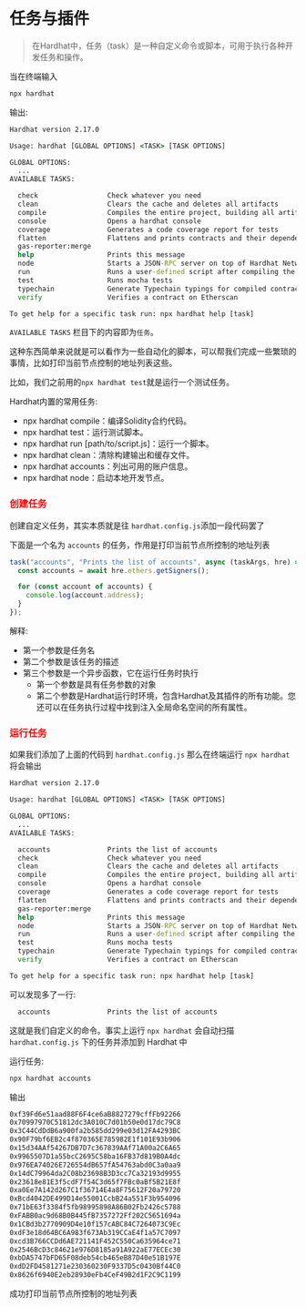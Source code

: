 # 任务与插件

> 在Hardhat中，任务（task）是一种自定义命令或脚本，可用于执行各种开发任务和操作。


当在终端输入
```cmd
npx hardhat
```
输出:
```cmd
Hardhat version 2.17.0

Usage: hardhat [GLOBAL OPTIONS] <TASK> [TASK OPTIONS]

GLOBAL OPTIONS:
  ...
AVAILABLE TASKS:

  check                 Check whatever you need
  clean                 Clears the cache and deletes all artifacts
  compile               Compiles the entire project, building all artifacts
  console               Opens a hardhat console
  coverage              Generates a code coverage report for tests
  flatten               Flattens and prints contracts and their dependencies. If no file is passed, all the contracts in the project will be flattened.
  gas-reporter:merge
  help                  Prints this message
  node                  Starts a JSON-RPC server on top of Hardhat Network
  run                   Runs a user-defined script after compiling the project
  test                  Runs mocha tests
  typechain             Generate Typechain typings for compiled contracts
  verify                Verifies a contract on Etherscan

To get help for a specific task run: npx hardhat help [task]
```

`AVAILABLE TASKS` 栏目下的内容即为`任务`。

这种东西简单来说就是可以看作为一些自动化的脚本，可以帮我们完成一些繁琐的事情，比如打印当前节点控制的地址列表这些。

比如，我们之前用的`npx hardhat test`就是运行一个测试任务。

Hardhat内置的常用任务:
- npx hardhat compile：编译Solidity合约代码。
- npx hardhat test：运行测试脚本。
- npx hardhat run [path/to/script.js]：运行一个脚本。
- npx hardhat clean：清除构建输出和缓存文件。
- npx hardhat accounts：列出可用的账户信息。
- npx hardhat node：启动本地开发节点。


### <span style="color: red">创建任务</span>
创建自定义任务，其实本质就是往 `hardhat.config.js`添加一段代码罢了

下面是一个名为 `accounts` 的任务，作用是打印当前节点所控制的地址列表
```js
task("accounts", "Prints the list of accounts", async (taskArgs, hre) => {
  const accounts = await hre.ethers.getSigners();

  for (const account of accounts) {
    console.log(account.address);
  }
});
```

解释:
- 第一个参数是任务名
- 第二个参数是该任务的描述
- 第三个参数是一个异步函数，它在运行任务时执行
  - 第一个参数是具有任务参数的对象
  - 第二个参数是Hardhat运行时环境，包含Hardhat及其插件的所有功能。您还可以在任务执行过程中找到注入全局命名空间的所有属性。
### <span style="color: red">运行任务</span>
如果我们添加了上面的代码到 `hardhat.config.js` 那么在终端运行 `npx hardhat`将会输出
```cmd
Hardhat version 2.17.0

Usage: hardhat [GLOBAL OPTIONS] <TASK> [TASK OPTIONS]

GLOBAL OPTIONS:
  ...
AVAILABLE TASKS:

  accounts              Prints the list of accounts
  check                 Check whatever you need
  clean                 Clears the cache and deletes all artifacts
  compile               Compiles the entire project, building all artifacts
  console               Opens a hardhat console
  coverage              Generates a code coverage report for tests
  flatten               Flattens and prints contracts and their dependencies. If no file is passed, all the contracts in the project will be flattened.
  gas-reporter:merge
  help                  Prints this message
  node                  Starts a JSON-RPC server on top of Hardhat Network
  run                   Runs a user-defined script after compiling the project
  test                  Runs mocha tests
  typechain             Generate Typechain typings for compiled contracts
  verify                Verifies a contract on Etherscan

To get help for a specific task run: npx hardhat help [task]
```

可以发现多了一行:
```cmd
  accounts              Prints the list of accounts
```
这就是我们自定义的命令。事实上运行 `npx hardhat` 会自动扫描 `hardhat.config.js` 下的任务并添加到 Hardhat 中

运行任务:
```cmd
npx hardhat accounts
```
输出
```cmd
0xf39Fd6e51aad88F6F4ce6aB8827279cffFb92266
0x70997970C51812dc3A010C7d01b50e0d17dc79C8
0x3C44CdDdB6a900fa2b585dd299e03d12FA4293BC
0x90F79bf6EB2c4f870365E785982E1f101E93b906
0x15d34AAf54267DB7D7c367839AAf71A00a2C6A65
0x9965507D1a55bcC2695C58ba16FB37d819B0A4dc
0x976EA74026E726554dB657fA54763abd0C3a0aa9
0x14dC79964da2C08b23698B3D3cc7Ca32193d9955
0x23618e81E3f5cdF7f54C3d65f7FBc0aBf5B21E8f
0xa0Ee7A142d267C1f36714E4a8F75612F20a79720
0xBcd4042DE499D14e55001CcbB24a551F3b954096
0x71bE63f3384f5fb98995898A86B02Fb2426c5788
0xFABB0ac9d68B0B445fB7357272Ff202C5651694a
0x1CBd3b2770909D4e10f157cABC84C7264073C9Ec
0xdF3e18d64BC6A983f673Ab319CCaE4f1a57C7097
0xcd3B766CCDd6AE721141F452C550Ca635964ce71
0x2546BcD3c84621e976D8185a91A922aE77ECEc30
0xbDA5747bFD65F08deb54cb465eB87D40e51B197E
0xdD2FD4581271e230360230F9337D5c0430Bf44C0
0x8626f6940E2eb28930eFb4CeF49B2d1F2C9C1199
```
成功打印当前节点所控制的地址列表
